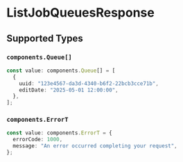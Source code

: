 # ListJobQueuesResponse


## Supported Types

### `components.Queue[]`

```typescript
const value: components.Queue[] = [
  {
    uuid: "123e4567-da3d-4340-b6f2-22bcb3cce71b",
    editDate: "2025-05-01 12:00:00",
  },
];
```

### `components.ErrorT`

```typescript
const value: components.ErrorT = {
  errorCode: 1000,
  message: "An error occurred completing your request",
};
```

